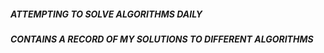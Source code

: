 ##### ATTEMPTING TO SOLVE ALGORITHMS DAILY
##### CONTAINS A RECORD OF MY SOLUTIONS TO DIFFERENT ALGORITHMS
